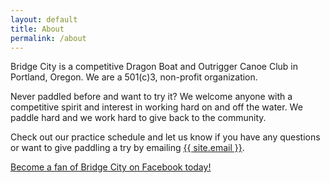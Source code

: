 ```yaml
---
layout: default
title: About
permalink: /about
---
```


Bridge City is a competitive Dragon Boat and Outrigger Canoe Club in Portland, Oregon. We are a 501(c)3, non-profit organization.

Never paddled before and want to try it? We welcome anyone with a competitive spirit and interest in working hard on and off the water. We paddle hard and we work hard to give back to the community.

Check out our practice schedule and let us know if you have any questions or want to give paddling a try by emailing <a href="mailto:{{ site.email }}">{{ site.email }}</a>.

[Become a fan of Bridge City on Facebook today!](http://www.facebook.com/#%21/pages/Bridge-City-Paddling-Club/236213243715?ref=ts)